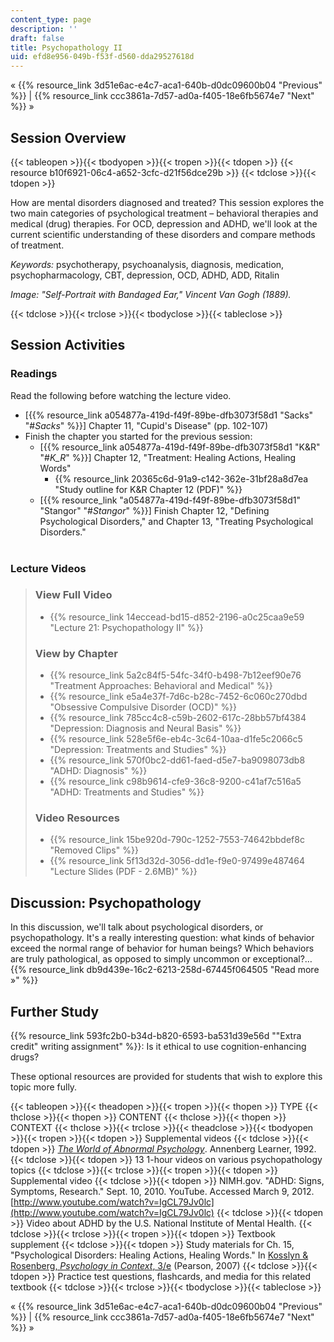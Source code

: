 ```yaml
---
content_type: page
description: ''
draft: false
title: Psychopathology II
uid: efd8e956-049b-f53f-d560-dda29527618d
---
```

« {{% resource_link 3d51e6ac-e4c7-aca1-640b-d0dc09600b04 "Previous" %}} | {{% resource_link ccc3861a-7d57-ad0a-f405-18e6fb5674e7 "Next" %}} »

## Session Overview

{{< tableopen >}}{{< tbodyopen >}}{{< tropen >}}{{< tdopen >}}
{{< resource b10f6921-06c4-a652-3cfc-d21f56dce29b >}}
{{< tdclose >}}{{< tdopen >}}

How are mental disorders diagnosed and treated? This session explores the two main categories of psychological treatment – behavioral therapies and medical (drug) therapies. For OCD, depression and ADHD, we'll look at the current scientific understanding of these disorders and compare methods of treatment.

*Keywords:* psychotherapy, psychoanalysis, diagnosis, medication, psychopharmacology, CBT, depression, OCD, ADHD, ADD, Ritalin

*Image: "Self-Portrait with Bandaged Ear," Vincent Van Gogh (1889).*

{{< tdclose >}}{{< trclose >}}{{< tbodyclose >}}{{< tableclose >}}

## Session Activities

### Readings

Read the following before watching the lecture video.

- \[{{% resource_link a054877a-419d-f49f-89be-dfb3073f58d1 "Sacks" "#_Sacks_" %}}\] Chapter 11, "Cupid's Disease" (pp. 102-107)
- Finish the chapter you started for the previous session:
    - \[{{% resource_link a054877a-419d-f49f-89be-dfb3073f58d1 "K&R" "#_K_R_" %}}\] Chapter 12, "Treatment: Healing Actions, Healing Words"
        - {{% resource_link 20365c6d-91a9-c142-362e-31bf28a8d7ea "Study outline for K&R Chapter 12 (PDF)" %}}
    - \[{{% resource_link "a054877a-419d-f49f-89be-dfb3073f58d1" "Stangor" "#_Stangor_" %}}\] Finish Chapter 12, "Defining Psychological Disorders," and Chapter 13, "Treating Psychological Disorders."    
         

### Lecture Videos

> ### View Full Video
> 
> - {{% resource_link 14eccead-bd15-d852-2196-a0c25caa9e59 "Lecture 21: Psychopathology II" %}}
> 
> ### View by Chapter
> 
> - {{% resource_link 5a2c84f5-54fc-34f0-b498-7b12eef90e76 "Treatment Approaches: Behavioral and Medical" %}}
> - {{% resource_link e5a4e37f-7d6c-b28c-7452-6c060c270dbd "Obsessive Compulsive Disorder (OCD)" %}}
> - {{% resource_link 785cc4c8-c59b-2602-617c-28bb57bf4384 "Depression: Diagnosis and Neural Basis" %}}
> - {{% resource_link 528e5f6e-eb4c-3c64-10aa-d1fe5c2066c5 "Depression: Treatments and Studies" %}}
> - {{% resource_link 570f0bc2-dd61-faed-d5e7-ba9098073db8 "ADHD: Diagnosis" %}}
> - {{% resource_link c98b9614-cfe9-36c8-9200-c41af7c516a5 "ADHD: Treatments and Studies" %}}
> 
> ### Video Resources
> 
> - {{% resource_link 15be920d-790c-1252-7553-74642bbdef8c "Removed Clips" %}}
> - {{% resource_link 5f13d32d-3056-dd1e-f9e0-97499e487464 "Lecture Slides (PDF - 2.6MB)" %}}

## Discussion: Psychopathology

In this discussion, we'll talk about psychological disorders, or psychopathology. It's a really interesting question: what kinds of behavior exceed the normal range of behavior for human beings? Which behaviors are truly pathological, as opposed to simply uncommon or exceptional?… {{% resource_link db9d439e-16c2-6213-258d-67445f064505 "Read more »" %}}

## Further Study

{{% resource_link 593fc2b0-b34d-b820-6593-ba531d39e56d "\"Extra credit\" writing assignment" %}}: Is it ethical to use cognition-enhancing drugs?

These optional resources are provided for students that wish to explore this topic more fully.

{{< tableopen >}}{{< theadopen >}}{{< tropen >}}{{< thopen >}}
TYPE
{{< thclose >}}{{< thopen >}}
CONTENT
{{< thclose >}}{{< thopen >}}
CONTEXT
{{< thclose >}}{{< trclose >}}{{< theadclose >}}{{< tbodyopen >}}{{< tropen >}}{{< tdopen >}}
Supplemental videos
{{< tdclose >}}{{< tdopen >}}
[*The World of Abnormal Psychology*](https://www.learner.org/series/the-world-of-abnormal-psychology/). Annenberg Learner, 1992.
{{< tdclose >}}{{< tdopen >}}
13 1-hour videos on various psychopathology topics
{{< tdclose >}}{{< trclose >}}{{< tropen >}}{{< tdopen >}}
Supplemental video
{{< tdclose >}}{{< tdopen >}}
NIMH.gov. "ADHD: Signs, Symptoms, Research." Sept. 10, 2010. YouTube. Accessed March 9, 2012. [http://www.youtube.com/watch?v=IgCL79Jv0lc](http://www.youtube.com/watch?v=IgCL79Jv0lc)
{{< tdclose >}}{{< tdopen >}}
Video about ADHD by the U.S. National Institute of Mental Health.
{{< tdclose >}}{{< trclose >}}{{< tropen >}}{{< tdopen >}}
Textbook supplement
{{< tdclose >}}{{< tdopen >}}
Study materials for Ch. 15, "Psychological Disorders: Healing Actions, Healing Words." In [Kosslyn & Rosenberg, *Psychology in Context*, 3/e](http://www.pearsonhighered.com/educator/product/Fundamentals-of-Psychology-in-Context/9780205507573.page) (Pearson, 2007)
{{< tdclose >}}{{< tdopen >}}
Practice test questions, flashcards, and media for this related textbook
{{< tdclose >}}{{< trclose >}}{{< tbodyclose >}}{{< tableclose >}}

« {{% resource_link 3d51e6ac-e4c7-aca1-640b-d0dc09600b04 "Previous" %}} | {{% resource_link ccc3861a-7d57-ad0a-f405-18e6fb5674e7 "Next" %}} »